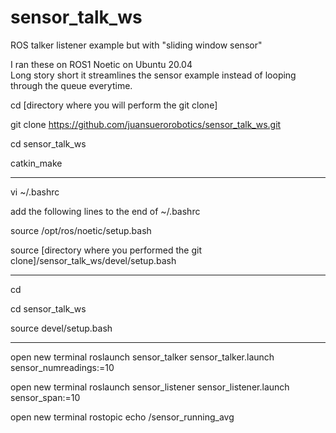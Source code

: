# sensor_talk_ws
ROS talker listener example but with "sliding window sensor"

I ran these on ROS1 Noetic on Ubuntu 20.04  
Long story short it streamlines the sensor example instead of looping through the queue everytime.

cd [directory where you will perform the git clone]
  
git clone https://github.com/juansuerorobotics/sensor_talk_ws.git

cd sensor_talk_ws

catkin_make

-------------
vi ~/.bashrc

add the following lines to the end of ~/.bashrc

source /opt/ros/noetic/setup.bash

source [directory where you performed the git clone]/sensor_talk_ws/devel/setup.bash

-------------
  
cd <directory where you will perform the git clone>
  
cd sensor_talk_ws
  
source devel/setup.bash

-------------
  
open new terminal
roslaunch sensor_talker sensor_talker.launch sensor_numreadings:=10

open new terminal 
roslaunch sensor_listener sensor_listener.launch sensor_span:=10

open new terminal 
rostopic echo /sensor_running_avg

